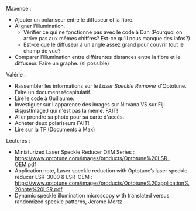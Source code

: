 Maxence : 
  - Ajouter un polariseur entre le diffuseur et la fibre. 
  - Aligner l'illumination. 
    - Vérifier ce qui ne fonctionne pas avec le code à Dan (Pourquoi on arrive pas aux mêmes chiffres? Est-ce qu'il nous manque des infos?) 
    - Est-ce que le diffuseur a un angle assez grand pour couvrir tout le champ de vue? 
  - Comparer l'illumination entre différentes distances entre la fibre et le diffuseur. Faire un graphe. (si possible)

Valérie : 
  - Rassembler les informations sur le *Laser Speckle Remover* d'Optotune. Faire un document récapitulatif. 
  - Lire le code à Guillaume.
  - Investiguer sur l'apparence des images sur Nirvana VS sur Fiji #isjustImageJ qui n'est pas la même. FAIT! 
  - Aller prendre sa photo pour sa carte d'accès. 
  - Acheter deux polariseurs FAIT!
  - Lire sur la TF (Documents à Max) 
  
Lectures : 
  - Miniaturized Laser Speckle Reducer OEM Series : https://www.optotune.com/images/products/Optotune%20LSR-OEM.pdf
  - Application note, Laser speckle reduction with Optotune’s laser speckle reducer LSR-3000 & LSR-OEM : https://www.optotune.com/images/products/Optotune%20application%20note%20LSR.pdf
  - Dynamic speckle illumination microscopy with translated versus randomized speckle patterns, Jerome Mertz
